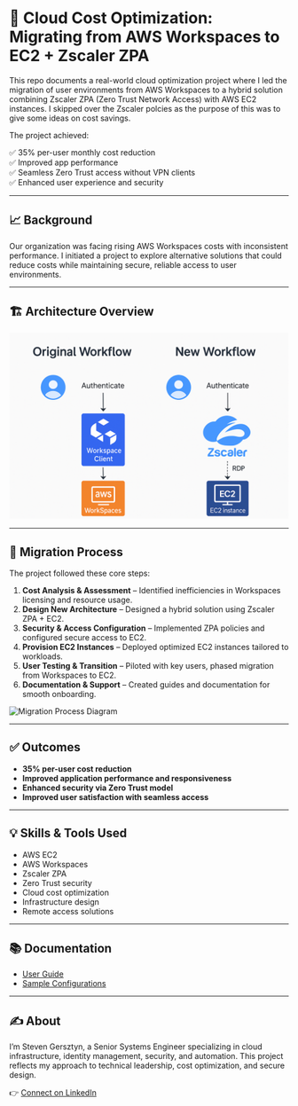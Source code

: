 # 🏢 Cloud Cost Optimization: Migrating from AWS Workspaces to EC2 + Zscaler ZPA

This repo documents a real-world cloud optimization project where I led the migration of user environments from AWS Workspaces to a hybrid solution combining Zscaler ZPA (Zero Trust Network Access) with AWS EC2 instances. I skipped over the Zscaler polcies as the purpose of this was to give some ideas on cost savings. 

The project achieved:

✅ 35% per-user monthly cost reduction  
✅ Improved app performance  
✅ Seamless Zero Trust access without VPN clients  
✅ Enhanced user experience and security

---

## 📈 Background

Our organization was facing rising AWS Workspaces costs with inconsistent performance. I initiated a project to explore alternative solutions that could reduce costs while maintaining secure, reliable access to user environments.

---

## 🏗️ Architecture Overview

![Architecture Diagram](docs/ec2flow.png)

---

## 🔄 Migration Process

The project followed these core steps:

1. **Cost Analysis & Assessment** – Identified inefficiencies in Workspaces licensing and resource usage.
2. **Design New Architecture** – Designed a hybrid solution using Zscaler ZPA + EC2.
3. **Security & Access Configuration** – Implemented ZPA policies and configured secure access to EC2.
4. **Provision EC2 Instances** – Deployed optimized EC2 instances tailored to workloads.
5. **User Testing & Transition** – Piloted with key users, phased migration from Workspaces to EC2.
6. **Documentation & Support** – Created guides and documentation for smooth onboarding.

![Migration Process Diagram](docs/migration-process-diagram.png)

---

## ✅ Outcomes

- **35% per-user cost reduction**
- **Improved application performance and responsiveness**
- **Enhanced security via Zero Trust model**
- **Improved user satisfaction with seamless access**

---

## 💡 Skills & Tools Used

- AWS EC2
- AWS Workspaces
- Zscaler ZPA
- Zero Trust security
- Cloud cost optimization
- Infrastructure design
- Remote access solutions

---

## 📚 Documentation

- [User Guide](docs/user-guide.md)
- [Sample Configurations](docs/sample-config.md)

---

## ✍️ About

I’m Steven Gersztyn, a Senior Systems Engineer specializing in cloud infrastructure, identity management, security, and automation. This project reflects my approach to technical leadership, cost optimization, and secure design.

👉 [Connect on LinkedIn](https://www.linkedin.com/in/stevengersztyn/)
